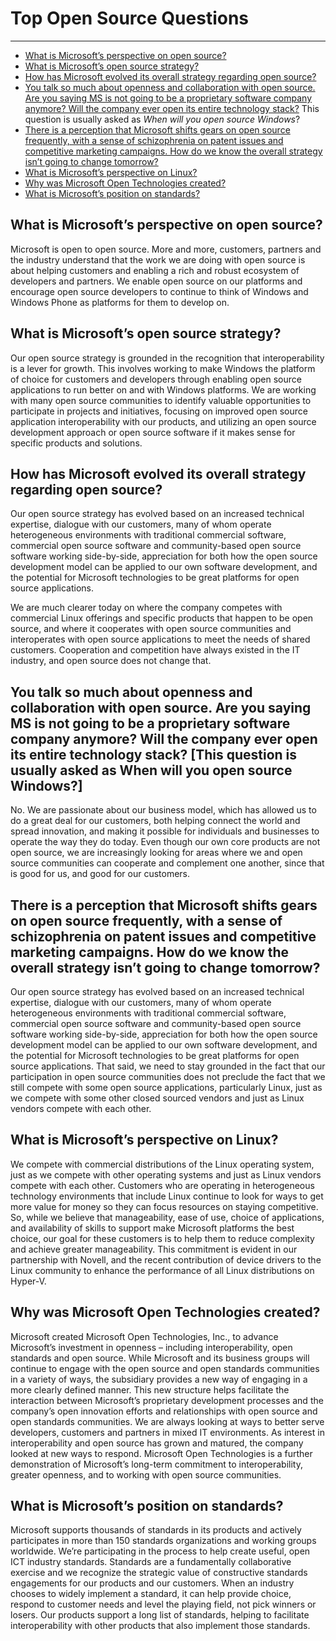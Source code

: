 <properties title="" pageTitle="Top OSS questions for //opensource messaging" description="Answering top questions about Microsoft and Open Source" metaKeywords="Microsoft Open Source" services="" solutions="" documentationCenter="" authors="rginn" videoId="" scriptId="" manager="required" />

<tags ms.service="na" ms.devlang="na" ms.topic="article" ms.tgt_pltfrm="na" ms.workload="na" ms.date="01/15/2015" ms.author="rginn" />

# Top Open Source Questions #

----------

- [What is Microsoft’s perspective on open source?]
- [What is Microsoft’s open source strategy?]
- [How has Microsoft evolved its overall strategy regarding open source?] 
- [You talk so much about openness and collaboration with open source. Are you saying MS is not going to be a proprietary software company anymore? Will the company ever open its entire technology stack?] This question is usually asked as *When will you open source Windows*?
- [There is a perception that Microsoft shifts gears on open source frequently, with a sense of schizophrenia on patent issues and competitive marketing campaigns. How do we know the overall strategy isn’t going to change tomorrow?] 
- [What is Microsoft’s perspective on Linux?]
- [Why was Microsoft Open Technologies created?]
- [What is Microsoft’s position on standards?]
 


## What is Microsoft’s perspective on open source? ##

Microsoft is open to open source. More and more, customers, partners and the industry understand that the work we are doing with open source is about helping customers and enabling a rich and robust ecosystem of developers and partners. We enable open source on our platforms and encourage open source developers to continue to think of Windows and Windows Phone as platforms for them to develop on. 

## What is Microsoft’s open source strategy? ##

Our open source strategy is grounded in the recognition that interoperability is a lever for growth. This involves working to make Windows the platform of choice for customers and developers through enabling open source applications to run better on and with Windows platforms. We are working with many open source communities to identify valuable opportunities to participate in projects and initiatives, focusing on improved open source application interoperability with our products, and utilizing an open source development approach or open source software if it makes sense for specific products and solutions.

## How has Microsoft evolved its overall strategy regarding open source? ##

Our open source strategy has evolved based on an increased technical expertise, dialogue with our customers, many of whom operate heterogeneous environments with traditional commercial software, commercial open source software and community-based open source software working side-by-side, appreciation for both how the open source development model can be applied to our own software development, and the potential for Microsoft technologies to be great platforms for open source applications. 

We are much clearer today on where the company competes with commercial Linux offerings and specific products that happen to be open source, and where it cooperates with open source communities and interoperates with open source applications to meet the needs of shared customers. Cooperation and competition have always existed in the IT industry, and open source does not change that.

## You talk so much about openness and collaboration with open source. Are you saying MS is not going to be a proprietary software company anymore? Will the company ever open its entire technology stack?  [This question is usually asked as When will you open source Windows?] ##

No. We are passionate about our business model, which has allowed us to do a great deal for our customers, both helping connect the world and spread innovation, and making it possible for individuals and businesses to operate the way they do today.  Even though our own core products are not open source, we are increasingly looking for areas where we and open source communities can cooperate and complement one another, since that is good for us, and good for our customers.

## There is a perception that Microsoft shifts gears on open source frequently, with a sense of schizophrenia on patent issues and competitive marketing campaigns. How do we know the overall strategy isn’t going to change tomorrow? ##

Our open source strategy has evolved based on an increased technical expertise, dialogue with our customers, many of whom operate heterogeneous environments with traditional commercial software, commercial open source software and community-based open source software working side-by-side, appreciation for both how the open source development model can be applied to our own software development, and the potential for Microsoft technologies to be great platforms for open source applications. That said, we need to stay grounded in the fact that our participation in open source communities does not preclude the fact that we still compete with some open source applications, particularly Linux, just as we compete with some other closed sourced vendors and just as Linux vendors compete with each other. 

## What is Microsoft’s perspective on Linux? ##
We compete with commercial distributions of the Linux operating system, just as we compete with other operating systems and just as Linux vendors compete with each other. Customers who are operating in heterogeneous technology environments that include Linux continue to look for ways to get more value for money so they can focus resources on staying competitive. So, while we believe that manageability, ease of use, choice of applications, and availability of skills to support make Microsoft platforms the best choice, our goal for these customers is to help them to reduce complexity and achieve greater manageability. This commitment is evident in our partnership with Novell, and the recent contribution of device drivers to the Linux community to enhance the performance of all Linux distributions on Hyper-V. 

## Why was Microsoft Open Technologies created? ##
Microsoft created Microsoft Open Technologies, Inc., to advance Microsoft’s investment in openness – including interoperability, open standards and open source.  While Microsoft and its business groups will continue to engage with the open source and open standards communities in a variety of ways, the subsidiary provides a new way of engaging in a more clearly defined manner. This new structure helps facilitate the interaction between Microsoft’s proprietary development processes and the company’s open innovation efforts and relationships with open source and open standards communities. We are always looking at ways to better serve developers, customers and partners in mixed IT environments. As interest in interoperability and open source has grown and matured, the company looked at new ways to respond. Microsoft Open Technologies is a further demonstration of Microsoft’s long-term commitment to interoperability, greater openness, and to working with open source communities. 

## What is Microsoft’s position on standards? ##
Microsoft supports thousands of standards in its products and actively participates in more than 150 standards organizations and working groups worldwide. We’re participating in the process to help create useful, open ICT industry standards. Standards are a fundamentally collaborative exercise and we recognize the strategic value of constructive standards engagements for our products and our customers. When an industry chooses to widely implement a standard, it can help provide choice, respond to customer needs and level the playing field, not pick winners or losers. Our products support a long list of standards, helping to facilitate interoperability with other products that also implement those standards. 


<!--Anchors-->
[What is Microsoft’s perspective on open source?]: #what-is-microsofts-perspective-on-open-source
[What is Microsoft’s open source strategy?]: #what-is-microsofts-open-source-strategy
[How has Microsoft evolved its overall strategy regarding open source?]: #how-has-microsoft-evolved-its-overall-strategy-regarding-open-source
[You talk so much about openness and collaboration with open source. Are you saying MS is not going to be a proprietary software company anymore? Will the company ever open its entire technology stack?]: #you-talk-so-much-about-openness
[There is a perception that Microsoft shifts gears on open source frequently, with a sense of schizophrenia on patent issues and competitive marketing campaigns. How do we know the overall strategy isn’t going to change tomorrow?]: #there-is-a-perception-that-microsoft-shifts-gears-on-open-source-frequently
[What is Microsoft’s perspective on Linux?]: #what-is-microsofts-perspective-on-Linux
[Why was Microsoft Open Technologies created?]: #why-was-microsoft-open-technologies-created
[What is Microsoft’s position on standards?]: #what-is-microsofts-position-on-standards
